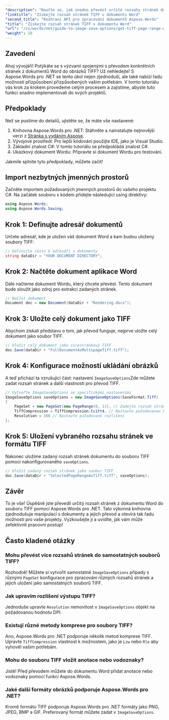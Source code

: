 ```yaml
---
"description": "Naučte se, jak snadno převést určité rozsahy stránek do obrázků TIFF pomocí Aspose.Words pro .NET. Tento podrobný návod vás provede celým procesem."
"linktitle": "Získejte rozsah stránek TIFF v dokumentu Word"
"second_title": "Rozhraní API pro zpracování dokumentů Aspose.Words"
"title": "Získejte rozsah stránek TIFF v dokumentu Word"
"url": "/cs/words/net/guide-to-image-save-options/get-tiff-page-range-word-document/"
"weight": 10
---
```


## Zavedení

Ahoj vývojáři! Potýkáte se s výzvami spojenými s převodem konkrétních stránek z dokumentů Word do obrázků TIFF? Už nehledejte! S Aspose.Words pro .NET se tento úkol nejen zjednoduší, ale také nabízí řadu možností přizpůsobení přizpůsobených vašim potřebám. V tomto tutoriálu vás krok za krokem provedeme celým procesem a zajistíme, abyste tuto funkci snadno implementovali do svých projektů.

## Předpoklady

Než se pustíme do detailů, ujistěte se, že máte vše nastavené:

1. Knihovna Aspose.Words pro .NET: Stáhněte a nainstalujte nejnovější verzi z [Stránka s vydáním Aspose](https://releases.aspose.com/words/net/).
2. Vývojové prostředí: Pro lepší kódování použijte IDE, jako je Visual Studio.
3. Základní znalost C#: V tomto tutoriálu se předpokládá znalost C#.
4. Ukázkový dokument Wordu: Připravte si dokument Wordu pro testování.

Jakmile splníte tyto předpoklady, můžete začít!

## Import nezbytných jmenných prostorů

Začněte importem požadovaných jmenných prostorů do vašeho projektu C#. Na začátek souboru s kódem přidejte následující using direktivy:

```csharp
using Aspose.Words;
using Aspose.Words.Saving;
```

## Krok 1: Definujte adresář dokumentů

Určete adresář, kde je uložen váš dokument Word a kam budou uloženy soubory TIFF:

```csharp
// Definujte cestu k adresáři s dokumenty
string dataDir = "YOUR DOCUMENT DIRECTORY";
```

## Krok 2: Načtěte dokument aplikace Word

Dále načteme dokument Wordu, který chcete převést. Tento dokument bude sloužit jako zdroj pro extrakci zadaných stránek.

```csharp
// Načíst dokument
Document doc = new Document(dataDir + "Rendering.docx");
```

## Krok 3: Uložte celý dokument jako TIFF

Abychom získali představu o tom, jak převod funguje, nejprve uložte celý dokument jako soubor TIFF.

```csharp
// Uložit celý dokument jako vícestránkový TIFF
doc.Save(dataDir + "FullDocumentAsMultipageTiff.tiff");
```

## Krok 4: Konfigurace možností ukládání obrázků

A teď přichází ta vzrušující část: nastavení `ImageSaveOptions`Zde můžete zadat rozsah stránek a další vlastnosti pro převod TIFF.

```csharp
// Vytvořte ImageSaveOptions se specifickými nastaveními
ImageSaveOptions saveOptions = new ImageSaveOptions(SaveFormat.Tiff)
{
    PageSet = new PageSet(new PageRange(0, 1)), // Zadejte rozsah stránek (od nuly)
    TiffCompression = TiffCompression.Ccitt4, // Nastavte požadovanou kompresi TIFF
    Resolution = 160 // Nastavte požadované rozlišení
};
```

## Krok 5: Uložení vybraného rozsahu stránek ve formátu TIFF

Nakonec uložíme zadaný rozsah stránek dokumentu do souboru TIFF pomocí nakonfigurovaného `saveOptions`.

```csharp
// Uložit zadaný rozsah stránek jako soubor TIFF
doc.Save(dataDir + "SelectedPageRangeAsTiff.tiff", saveOptions);
```

## Závěr

To je vše! Úspěšně jste převedli určitý rozsah stránek z dokumentu Word do souboru TIFF pomocí Aspose.Words pro .NET. Tato výkonná knihovna zjednodušuje manipulaci s dokumenty a jejich převod a otevírá tak řadu možností pro vaše projekty. Vyzkoušejte ji a uvidíte, jak vám může zefektivnit pracovní postup!

## Často kladené otázky

### Mohu převést více rozsahů stránek do samostatných souborů TIFF?

Rozhodně! Můžete si vytvořit samostatné `ImageSaveOptions` případy s různými `PageSet` konfigurace pro zpracování různých rozsahů stránek a jejich uložení jako samostatných souborů TIFF.

### Jak upravím rozlišení výstupu TIFF?

Jednoduše upravte `Resolution` nemovitost v `ImageSaveOptions` objekt na požadovanou hodnotu DPI.

### Existují různé metody komprese pro soubory TIFF?

Ano, Aspose.Words pro .NET podporuje několik metod komprese TIFF. Upravte `TiffCompression` vlastnost k možnostem, jako je `Lzw` nebo `Rle` aby vyhověl vašim potřebám.

### Mohu do souboru TIFF vložit anotace nebo vodoznaky?

Jistě! Před převodem můžete do dokumentu Word přidat anotace nebo vodoznaky pomocí funkcí Aspose.Words.

### Jaké další formáty obrázků podporuje Aspose.Words pro .NET?

Kromě formátu TIFF podporuje Aspose.Words pro .NET formáty jako PNG, JPEG, BMP a GIF. Preferovaný formát můžete zadat v `ImageSaveOptions`.
